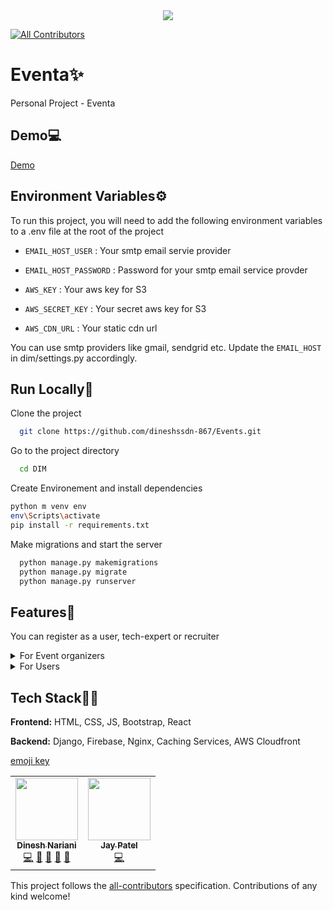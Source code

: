 <div align="center">
  
<img src="https://ds-ja-eventa.herokuapp.com/static/images/ds.png">
  
</div>

<!-- ALL-CONTRIBUTORS-BADGE:START - Do not remove or modify this section -->

[![All Contributors](https://img.shields.io/badge/all_contributors-1-orange.svg?style=flat-square)](#contributors-)

<!-- ALL-CONTRIBUTORS-BADGE:END -->

# Eventa✨

Personal Project - Eventa 

## Demo💻

[Demo](https://ds-ja-eventa.herokuapp.com/)

## Environment Variables⚙

To run this project, you will need to add the following environment variables to a .env file at the root of the project

- `EMAIL_HOST_USER` : Your smtp email servie provider

- `EMAIL_HOST_PASSWORD` : Password for your smtp email service provder

- `AWS_KEY` : Your aws key for S3

- `AWS_SECRET_KEY` : Your secret aws key for S3

- `AWS_CDN_URL` : Your static cdn url

You can use smtp providers like gmail, sendgrid etc. Update the `EMAIL_HOST` in dim/settings.py accordingly.

## Run Locally🚀

Clone the project

```bash
  git clone https://github.com/dineshssdn-867/Events.git
```

Go to the project directory

```bash
  cd DIM
```

Create Environement and install dependencies

```bash
python m venv env
env\Scripts\activate
pip install -r requirements.txt
```

Make migrations and start the server

```bash
  python manage.py makemigrations
  python manage.py migrate
  python manage.py runserver
```

## Features🧾

You can register as a user, tech-expert or recruiter

<details>
  <summary>For Event organizers</summary>
 
  - Register as a event organizer
  - Post Events, Update Events, Delete Events
  - Advertise your events
  - Post a rating review
  - Post a blog
</details>

<details>
  <summary>For Users</summary>
  
  - Register for event
  - Rate Event
  - Post a rating review
  - Post a blog
</details>


## Tech Stack👨‍💻

**Frontend:** HTML, CSS, JS, Bootstrap, React

**Backend:** Django, Firebase, Nginx, Caching Services, AWS Cloudfront

[emoji key](https://allcontributors.org/docs/en/emoji-key)

<!-- ALL-CONTRIBUTORS-LIST:START - Do not remove or modify this section -->
<!-- prettier-ignore-start -->
<!-- markdownlint-disable -->
<table>
  <tr>
    <td align="center"><a href="https://github.com/dineshssdn-867"><img src="https://avatars.githubusercontent.com/u/66898317?v=4" width="100px;" alt=""/><br /><sub><b>Dinesh Nariani</b></sub></a><br /><a href="https://github.com/dineshssdn-867/DIM/commits?author=dineshssdn-867" title="Code">💻</a> <a href="https://github.com/dineshssdn-867/DIM/commits?author=dineshssdn-867" title="Documentation">📖</a> <a href="#design-dineshssdn-867" title="Design">🎨</a> <a href="#maintenance-dineshssdn-867" title="Maintenance">🚧</a> <a href="#projectManagement-dineshssdn-867" title="Project Management">📆</a></td>
    <td align="center"><a href="https://github.com/jaympatel481"><img src="https://avatars.githubusercontent.com/u/70288062?v=4?s=100" width="100px;" alt=""/><br /><sub><b>Jay Patel</b></sub></a><br /><a href="https://github.com/vinaykakkad/DIM/commits?author=jaympatel481" title="Code">💻</a></td>
  </tr>
</table>

<!-- markdownlint-restore -->
<!-- prettier-ignore-end -->

<!-- ALL-CONTRIBUTORS-LIST:END -->

This project follows the [all-contributors](https://github.com/all-contributors/all-contributors) specification. Contributions of any kind welcome!
